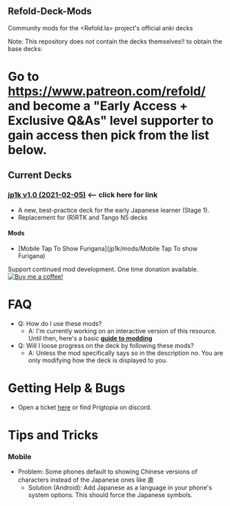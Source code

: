 ## Refold-Deck-Mods
Community mods for the <Refold.la> project's official anki decks

Note: This repository does *not* contain the decks themselves!! to obtain the base decks:

# Go to <https://www.patreon.com/refold/> and become a "Early Access + Exclusive Q&As" level supporter to gain access then pick from the list below.

## Current Decks

### [jp1k v1.0 (2021-02-05)](https://www.patreon.com/posts/introducing-jp1k-47170715) <-- click here for link

- A new, best-practice deck for the early Japanese learner (Stage 1).
- Replacement for (R)RTK and Tango N5 decks

#### Mods

- [Mobile Tap To Show Furigana](jp1k/mods/Mobile Tap To show Furigana)

Support continued mod development. One time donation available.
[![Buy me a coffee!](https://www.buymeacoffee.com/assets/img/custom_images/orange_img.png)](https://www.buymeacoffee.com/mI8stwU4P)

# FAQ

- Q: How do I use these mods?
  - A: I'm currently working on an interactive version of this resource. Until then, here's a basic **[guide to modding](How-To-Mod.md)**
- Q: Will I loose progress on the deck by following these mods?
  - A: Unless the mod specifically says so in the description no. You are only modifying how the deck is displayed to you.

# Getting Help & Bugs

- Open a ticket [here](issues) or find Prigtopia on discord.

# Tips and Tricks

### Mobile

- Problem: Some phones default to showing Chinese versions of characters instead of the Japanese ones like 直
  - Solution (Android): Add Japanese as a language in your phone's system options. This should force the Japanese symbols.